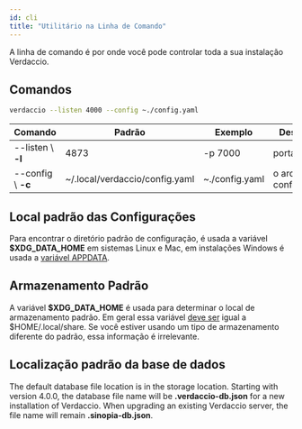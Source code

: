 ```yaml
---
id: cli
title: "Utilitário na Linha de Comando"
---
```

A linha de comando é por onde você pode controlar toda a sua instalação Verdaccio.

## Comandos

```bash
verdaccio --listen 4000 --config ~./config.yaml
```

| Comando            | Padrão                         | Exemplo        | Descrição                 |
| ------------------ | ------------------------------ | -------------- | ------------------------- |
| --listen \ **-l** | 4873                           | -p 7000        | porta http                |
| --config \ **-c** | ~/.local/verdaccio/config.yaml | ~./config.yaml | o arquivo de configuração |

## Local padrão das Configurações

Para encontrar o diretório padrão de configuração, é usada a variável **$XDG_DATA_HOME** em sistemas Linux e Mac, em instalações Windows é usada a [variável APPDATA](https://www.howtogeek.com/318177/what-is-the-appdata-folder-in-windows/).

## Armazenamento Padrão

A variável **$XDG_DATA_HOME** é usada para determinar o local de armazenamento padrão. Em geral essa variável [deve ser](https://askubuntu.com/questions/538526/is-home-local-share-the-default-value-for-xdg-data-home-in-ubuntu-14-04) igual a $HOME/.local/share. Se você estiver usando um tipo de armazenamento diferente do padrão, essa informação é irrelevante.

## Localização padrão da base de dados

The default database file location is in the storage location. Starting with version 4.0.0, the database file name will be **.verdaccio-db.json** for a new installation of Verdaccio. When upgrading an existing Verdaccio server, the file name will remain **.sinopia-db.json**.